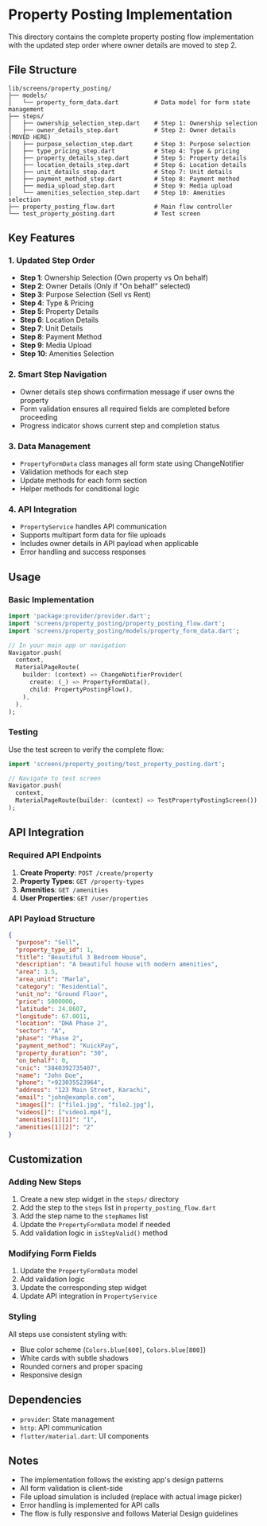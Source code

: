# Property Posting Implementation

This directory contains the complete property posting flow implementation with the updated step order where owner details are moved to step 2.

## File Structure

```
lib/screens/property_posting/
├── models/
│   └── property_form_data.dart          # Data model for form state management
├── steps/
│   ├── ownership_selection_step.dart    # Step 1: Ownership selection
│   ├── owner_details_step.dart          # Step 2: Owner details (MOVED HERE)
│   ├── purpose_selection_step.dart      # Step 3: Purpose selection
│   ├── type_pricing_step.dart           # Step 4: Type & pricing
│   ├── property_details_step.dart       # Step 5: Property details
│   ├── location_details_step.dart       # Step 6: Location details
│   ├── unit_details_step.dart           # Step 7: Unit details
│   ├── payment_method_step.dart         # Step 8: Payment method
│   ├── media_upload_step.dart           # Step 9: Media upload
│   └── amenities_selection_step.dart    # Step 10: Amenities selection
├── property_posting_flow.dart           # Main flow controller
└── test_property_posting.dart           # Test screen
```

## Key Features

### 1. Updated Step Order
- **Step 1**: Ownership Selection (Own property vs On behalf)
- **Step 2**: Owner Details (Only if "On behalf" selected)
- **Step 3**: Purpose Selection (Sell vs Rent)
- **Step 4**: Type & Pricing
- **Step 5**: Property Details
- **Step 6**: Location Details
- **Step 7**: Unit Details
- **Step 8**: Payment Method
- **Step 9**: Media Upload
- **Step 10**: Amenities Selection

### 2. Smart Step Navigation
- Owner details step shows confirmation message if user owns the property
- Form validation ensures all required fields are completed before proceeding
- Progress indicator shows current step and completion status

### 3. Data Management
- `PropertyFormData` class manages all form state using ChangeNotifier
- Validation methods for each step
- Update methods for each form section
- Helper methods for conditional logic

### 4. API Integration
- `PropertyService` handles API communication
- Supports multipart form data for file uploads
- Includes owner details in API payload when applicable
- Error handling and success responses

## Usage

### Basic Implementation

```dart
import 'package:provider/provider.dart';
import 'screens/property_posting/property_posting_flow.dart';
import 'screens/property_posting/models/property_form_data.dart';

// In your main app or navigation
Navigator.push(
  context,
  MaterialPageRoute(
    builder: (context) => ChangeNotifierProvider(
      create: (_) => PropertyFormData(),
      child: PropertyPostingFlow(),
    ),
  ),
);
```

### Testing

Use the test screen to verify the complete flow:

```dart
import 'screens/property_posting/test_property_posting.dart';

// Navigate to test screen
Navigator.push(
  context,
  MaterialPageRoute(builder: (context) => TestPropertyPostingScreen()),
);
```

## API Integration

### Required API Endpoints

1. **Create Property**: `POST /create/property`
2. **Property Types**: `GET /property-types`
3. **Amenities**: `GET /amenities`
4. **User Properties**: `GET /user/properties`

### API Payload Structure

```json
{
  "purpose": "Sell",
  "property_type_id": 1,
  "title": "Beautiful 3 Bedroom House",
  "description": "A beautiful house with modern amenities",
  "area": 3.5,
  "area_unit": "Marla",
  "category": "Residential",
  "unit_no": "Ground Floor",
  "price": 5000000,
  "latitude": 24.8607,
  "longitude": 67.0011,
  "location": "DHA Phase 2",
  "sector": "A",
  "phase": "Phase 2",
  "payment_method": "KuickPay",
  "property_duration": "30",
  "on_behalf": 0,
  "cnic": "3840392735407",
  "name": "John Doe",
  "phone": "+923035523964",
  "address": "123 Main Street, Karachi",
  "email": "john@example.com",
  "images[]": ["file1.jpg", "file2.jpg"],
  "videos[]": ["video1.mp4"],
  "amenities[1][1]": "1",
  "amenities[1][2]": "2"
}
```

## Customization

### Adding New Steps

1. Create a new step widget in the `steps/` directory
2. Add the step to the `steps` list in `property_posting_flow.dart`
3. Add the step name to the `stepNames` list
4. Update the `PropertyFormData` model if needed
5. Add validation logic in `isStepValid()` method

### Modifying Form Fields

1. Update the `PropertyFormData` model
2. Add validation logic
3. Update the corresponding step widget
4. Update API integration in `PropertyService`

### Styling

All steps use consistent styling with:
- Blue color scheme (`Colors.blue[600]`, `Colors.blue[800]`)
- White cards with subtle shadows
- Rounded corners and proper spacing
- Responsive design

## Dependencies

- `provider`: State management
- `http`: API communication
- `flutter/material.dart`: UI components

## Notes

- The implementation follows the existing app's design patterns
- All form validation is client-side
- File upload simulation is included (replace with actual image picker)
- Error handling is implemented for API calls
- The flow is fully responsive and follows Material Design guidelines
